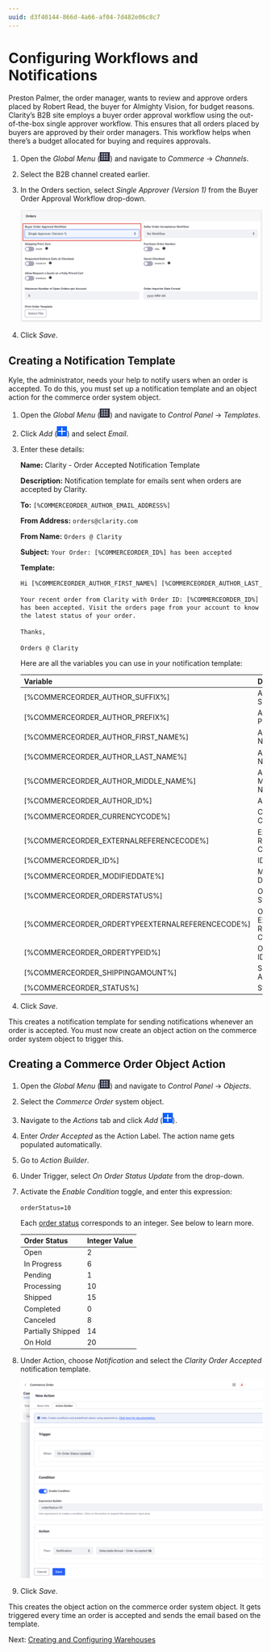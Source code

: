```yaml
---
uuid: d3f40144-866d-4a66-af04-7d482e06c8c7
---
```

# Configuring Workflows and Notifications

Preston Palmer, the order manager, wants to review and approve orders placed by Robert Read, the buyer for Almighty Vision, for budget reasons. Clarity’s B2B site employs a buyer order approval workflow using the out-of-the-box single approver workflow. This ensures that all orders placed by buyers are approved by their order managers. This workflow helps when there’s a budget allocated for buying and requires approvals.

<!-- You need to make sure the suppliers, partners, etc. are integrated with the other courses. We changed Almighty Vision to Fabulous Frames in the [administrator course](https://learn.liferay.com/w/courses/liferay-administrator/users-accounts-organizations/connecting-to-ldap). You are re-introducing them here as a distributor? This all needs to be documented in the spreadsheet somewhere so we don't create inconsistencies (of which one is below; I'll point it out. -Rich -->

1. Open the *Global Menu* (![Global Menu](../../images/icon-applications-menu.png)) and navigate to *Commerce* → *Channels*. 

1. Select the B2B channel created earlier. 

1. In the Orders section, select *Single Approver (Version 1)* from the Buyer Order Approval Workflow drop-down.

   ![Select the single approver buyer order approval workflow.](./configuring-workflows-and-notifications/images/01.png)

1. Click *Save*.

## Creating a Notification Template

Kyle, the administrator, needs your help to notify users when an order is accepted. To do this, you must set up a notification template and an object action for the commerce order system object. 

1. Open the *Global Menu* (![Global Menu](../../images/icon-applications-menu.png)) and navigate to *Control Panel* → *Templates*. 

1. Click *Add* (![Add](../../images/icon-add.png)) and select *Email*.

1. Enter these details:

   **Name:** Clarity - Order Accepted Notification Template

   **Description:** Notification template for emails sent when orders are accepted by Clarity.

   **To:** `[%COMMERCEORDER_AUTHOR_EMAIL_ADDRESS%]`

   **From Address:** `orders@clarity.com`

   <!-- The domain name used in the administrator course is clarityvisionsolutions.com. See here: https://learn.liferay.com/w/courses/liferay-administrator/users-accounts-organizations/managing-users -Rich -->

   **From Name:** `Orders @ Clarity`

   **Subject:** `Your Order: [%COMMERCEORDER_ID%] has been accepted`

   **Template:**

   ```
   Hi [%COMMERCEORDER_AUTHOR_FIRST_NAME%] [%COMMERCEORDER_AUTHOR_LAST_NAME%],

   Your recent order from Clarity with Order ID: [%COMMERCEORDER_ID%] has been accepted. Visit the orders page from your account to know the latest status of your order. 

   Thanks,

   Orders @ Clarity
   ```

   Here are all the variables you can use in your notification template:

   | Variable                                         | Description                        |
   | :----------------------------------------------- | :--------------------------------- |
   | [%COMMERCEORDER_AUTHOR_SUFFIX%]                  | Author Suffix                      |
   | [%COMMERCEORDER_AUTHOR_PREFIX%]                  | Author Prefix                      |
   | [%COMMERCEORDER_AUTHOR_FIRST_NAME%]              | Author First Name                  |
   | [%COMMERCEORDER_AUTHOR_LAST_NAME%]               | Author Last Name                   |
   | [%COMMERCEORDER_AUTHOR_MIDDLE_NAME%]             | Author Middle Name                 |
   | [%COMMERCEORDER_AUTHOR_ID%]                      | Author ID                          |
   | [%COMMERCEORDER_CURRENCYCODE%]                   | Currency Code                      |
   | [%COMMERCEORDER_EXTERNALREFERENCECODE%]          | External Reference Code            |
   | [%COMMERCEORDER_ID%]                             | ID                                 |
   | [%COMMERCEORDER_MODIFIEDDATE%]                   | Modified Date                      |
   | [%COMMERCEORDER_ORDERSTATUS%]                    | Order Status                       |
   | [%COMMERCEORDER_ORDERTYPEEXTERNALREFERENCECODE%] | Order Type External Reference Code |
   | [%COMMERCEORDER_ORDERTYPEID%]                    | Order Type ID                      |
   | [%COMMERCEORDER_SHIPPINGAMOUNT%]                 | Shipping Amount                    |
   | [%COMMERCEORDER_STATUS%]                         | Status                             |

1. Click *Save*.

This creates a notification template for sending notifications whenever an order is accepted. You must now create an object action on the commerce order system object to trigger this. 

## Creating a Commerce Order Object Action

1. Open the *Global Menu* (![Global Menu](../../images/icon-applications-menu.png)) and navigate to *Control Panel* → *Objects*. 

1. Select the *Commerce Order* system object.

1. Navigate to the *Actions* tab and click *Add* (![Add](../../images/icon-add.png)).

1. Enter *Order Accepted* as the Action Label. The action name gets populated automatically. 

1. Go to *Action Builder*.

1. Under Trigger, select *On Order Status Update* from the drop-down.

1. Activate the *Enable Condition* toggle, and enter this expression:

   `orderStatus=10`

   Each [order status](https://learn.liferay.com/web/guest/w/commerce/order-management/orders/order-life-cycle) corresponds to an integer. See below to learn more.

   | Order Status      | Integer Value |
   | :---------------- | :------------ |
   | Open              | 2             |
   | In Progress       | 6             |
   | Pending           | 1             |
   | Processing        | 10            |
   | Shipped           | 15            |
   | Completed         | 0             |
   | Canceled         | 8             |
   | Partially Shipped | 14            |
   | On Hold           | 20            |

1. Under Action, choose *Notification* and select the *Clarity Order Accepted* notification template. 

   ![Enter the trigger, condition, and action for the object action.](./configuring-workflows-and-notifications/images/02.png)

1. Click *Save*. 

This creates the object action on the commerce order system object. It gets triggered every time an order is accepted and sends the email based on the template. 

Next: [Creating and Configuring Warehouses](./creating-and-configuring-warehouses.md)
